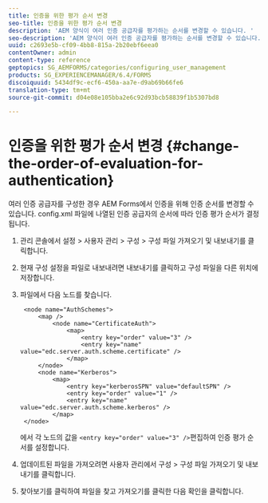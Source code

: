 ```yaml
---
title: 인증을 위한 평가 순서 변경
seo-title: 인증을 위한 평가 순서 변경
description: 'AEM 양식이 여러 인증 공급자를 평가하는 순서를 변경할 수 있습니다. '
seo-description: 'AEM 양식이 여러 인증 공급자를 평가하는 순서를 변경할 수 있습니다. '
uuid: c2693e5b-cf09-4bb8-815a-2b20ebf6eea0
contentOwner: admin
content-type: reference
geptopics: SG_AEMFORMS/categories/configuring_user_management
products: SG_EXPERIENCEMANAGER/6.4/FORMS
discoiquuid: 5434df9c-ecf6-450a-aa7e-d9ab69b66fe6
translation-type: tm+mt
source-git-commit: d04e08e105bba2e6c92d93bcb58839f1b5307bd8

---
```



# 인증을 위한 평가 순서 변경 {#change-the-order-of-evaluation-for-authentication}

여러 인증 공급자를 구성한 경우 AEM Forms에서 인증을 위해 인증 순서를 변경할 수 있습니다. config.xml 파일에 나열된 인증 공급자의 순서에 따라 인증 평가 순서가 결정됩니다.

1. 관리 콘솔에서 설정 > 사용자 관리 > 구성 > 구성 파일 가져오기 및 내보내기를 클릭합니다.
1. 현재 구성 설정을 파일로 내보내려면 내보내기를 클릭하고 구성 파일을 다른 위치에 저장합니다.
1. 파일에서 다음 노드를 찾습니다.

   ```as3
    <node name="AuthSchemes"> 
        <map />  
            <node name="CertificateAuth"> 
                <map> 
                    <entry key="order" value="3" />  
                    <entry key="name" value="edc.server.auth.scheme.certificate" />  
                </map> 
        </node> 
        <node name="Kerberos"> 
            <map> 
                <entry key="kerberosSPN" value="defaultSPN" />  
                <entry key="order" value="1" />  
                <entry key="name" value="edc.server.auth.scheme.kerberos" />  
            </map> 
    </node>
   ```

   에서 각 노드의 값을 `<entry key="order" value="3" />`편집하여 인증 평가 순서를 설정합니다.

1. 업데이트된 파일을 가져오려면 사용자 관리에서 구성 > 구성 파일 가져오기 및 내보내기를 클릭합니다.
1. 찾아보기를 클릭하여 파일을 찾고 가져오기를 클릭한 다음 확인을 클릭합니다.

